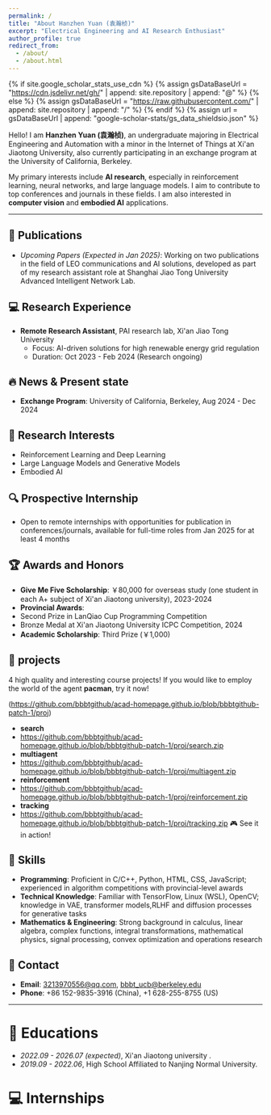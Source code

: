 ```yaml
---
permalink: /
title: "About Hanzhen Yuan (袁瀚桢)"
excerpt: "Electrical Engineering and AI Research Enthusiast"
author_profile: true
redirect_from: 
  - /about/
  - /about.html
---
```


{% if site.google_scholar_stats_use_cdn %}
{% assign gsDataBaseUrl = "https://cdn.jsdelivr.net/gh/" | append: site.repository | append: "@" %}
{% else %}
{% assign gsDataBaseUrl = "https://raw.githubusercontent.com/" | append: site.repository | append: "/" %}
{% endif %}
{% assign url = gsDataBaseUrl | append: "google-scholar-stats/gs_data_shieldsio.json" %}

<span class='anchor' id='about-me'></span>

Hello! I am **Hanzhen Yuan (袁瀚桢)**, an undergraduate majoring in Electrical Engineering and Automation with a minor in the Internet of Things at Xi'an Jiaotong University, also currently participating in an exchange program at the University of California, Berkeley.

My primary interests include **AI research**, especially in reinforcement learning, neural networks, and large language models. I aim to contribute to top conferences and journals in these fields. I am also interested in **computer vision** and **embodied AI** applications.

---
## 📝 Publications
- *Upcoming Papers (Expected in Jan 2025)*: Working on two publications in the field of LEO communications and AI solutions, developed as part of my research assistant role at Shanghai Jiao Tong University Advanced Intelligent Network Lab.
  
## 💻 Research Experience
- **Remote Research Assistant**, PAI research lab, Xi'an Jiao Tong University
  - Focus: AI-driven solutions for high renewable energy grid regulation
  - Duration: Oct 2023 - Feb 2024 (Research ongoing)

## 🔥 News & Present state
- **Exchange Program**: University of California, Berkeley, Aug 2024 - Dec 2024

## 📜 Research Interests
- Reinforcement Learning and Deep Learning
- Large Language Models and Generative Models
- Embodied AI

## 🔍 Prospective Internship
- Open to remote internships with opportunities for publication in conferences/journals, available for full-time roles from Jan 2025 for at least 4 months

## 🏆 Awards and Honors
- **Give Me Five Scholarship**: ￥80,000 for overseas study (one student in each A+ subject of Xi'an Jiaotong university), 2023-2024
- **Provincial Awards**:
- Second Prize in LanQiao Cup Programming Competition
- Bronze Medal at Xi'an Jiaotong University ICPC Competition, 2024
- **Academic Scholarship**: Third Prize (￥1,000)

## 🧱 projects 
4 high quality and interesting course projects! If you would like to employ the world of the agent **pacman**, try it now!


(https://github.com/bbbtgithub/acad-homepage.github.io/blob/bbbtgithub-patch-1/proj)
- **search**
- https://github.com/bbbtgithub/acad-homepage.github.io/blob/bbbtgithub-patch-1/proj/search.zip
- **multiagent**
- https://github.com/bbbtgithub/acad-homepage.github.io/blob/bbbtgithub-patch-1/proj/multiagent.zip
- **reinforcement**
- https://github.com/bbbtgithub/acad-homepage.github.io/blob/bbbtgithub-patch-1/proj/reinforcement.zip
- **tracking**
- https://github.com/bbbtgithub/acad-homepage.github.io/blob/bbbtgithub-patch-1/proj/tracking.zip
🎮 See it in action!



## 🔧 Skills
- **Programming**: Proficient in C/C++, Python, HTML, CSS, JavaScript; experienced in algorithm competitions with provincial-level awards
- **Technical Knowledge**: Familiar with TensorFlow, Linux (WSL), OpenCV; knowledge in VAE, transformer models,RLHF and diffusion processes for generative tasks
- **Mathematics & Engineering**: Strong background in calculus, linear algebra, complex functions, integral transformations, mathematical physics, signal processing, convex optimization and operations research

## 💬 Contact
- **Email**: [3213970556@qq.com](mailto:3213970556@qq.com), [bbbt_ucb@berkeley.edu](mailto:bbbt_ucb@berkeley.edu)
- **Phone**: +86 152-9835-3916 (China), +1 628-255-8755 (US)

---

# 📖 Educations
- *2022.09 - 2026.07 (expected)*, Xi'an Jiaotong university . 
- *2019.09 - 2022.06*, High School Affiliated to Nanjing Normal University. 

# 💻 Internships


